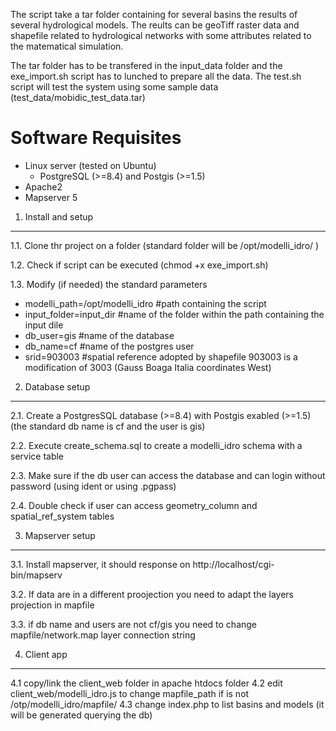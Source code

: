 The script take a tar folder containing for several basins the results of several hydrological models. The reults can be geoTiff raster data and shapefile related to hydrological networks with some attributes related to the matematical simulation.

The tar folder has to be transfered in the input_data folder and the exe_import.sh script has to lunched to prepare all the data. The test.sh script will test the system using some sample data (test_data/mobidic_test_data.tar)


Software Requisites
===================
  * Linux server (tested on Ubuntu)
	* PostgreSQL (>=8.4) and Postgis (>=1.5)
  * Apache2
  * Mapserver 5

1. Install and setup
--------------------

1.1. Clone thr project on a folder (standard folder will be /opt/modelli_idro/ )

1.2. Check if script can be executed (chmod +x exe_import.sh)

1.3. Modify (if needed) the standard parameters

*	modelli_path=/opt/modelli_idro   #path containing the script
*	input_folder=input_dir           #name of the folder within the path containing the input dile
*	db_user=gis                      #name of the database
*	db_name=cf                       #name of the postgres user
*	srid=903003			 #spatial reference adopted by shapefile 903003 is a modification of 3003 (Gauss Boaga Italia coordinates West)

2. Database setup
--------------------

2.1. Create a PostgresSQL database (>=8.4) with Postgis exabled (>=1.5) (the standard db name is cf and the user is gis) 

2.2. Execute create_schema.sql to create a modelli_idro schema with a service table

2.3. Make sure if the db user can access the database and can login without password (using ident or using .pgpass) 

2.4. Double check if user can access geometry_column and spatial_ref_system tables  

3. Mapserver setup
--------------------

3.1. Install mapserver, it should response on http://localhost/cgi-bin/mapserv

3.2. If data are in a different proojection you need to adapt the layers projection in mapfile

3.3. if db name and users are not cf/gis you need to change mapfile/network.map layer connection string


4. Client app
--------------------

4.1 copy/link the client_web folder in apache htdocs folder 
4.2 edit client_web/modelli_idro.js to change mapfile_path if is not /otp/modelli_idro/mapfile/
4.3 change index.php to list basins and models (it will be generated querying the db)
